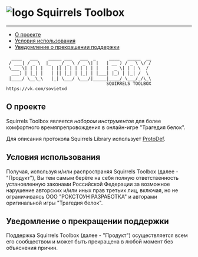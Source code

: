 # ![logo](https://sovlet.github.io/belki/media/icons/icon64.png) Squirrels Toolbox

--------------


* [О проекте](#introduction)
* [Условия использования](#termsofuse)
* [Уведомление о прекращении поддержки](#notice)


~~~
  ____   ___    _____ ___   ___  _     ____   _____  __
 / ___| / _ \  |_   _/ _ \ / _ \| |   | __ ) / _ \ \/ /
 \___ \| | | |   | || | | | | | | |   |  _ \| | | \  / 
  ___) | |_| |   | || |_| | |_| | |___| |_) | |_| /  \ 
 |____/ \__\_\   |_| \___/ \___/|_____|____/ \___/_/\_\
                                      SQUIRRELS TOOLBOX              
https://vk.com/sovietxd 
~~~
## О проекте

Squirrels Toolbox является *набором инструментов* для более комфортного времяпрепровождения в онлайн-игре "Трагедия белок".

Для описания протокола Squirrels Library использует [ProtoDef](https://www.npmjs.com/package/protodef).

## Условия использования
Получая, используя и/или распространяя Squirrels Toolbox (далее - "Продукт"), Вы тем самым берёте на себя полную ответственность установленную законами Российской Федерации за возможное нарушение авторских и/или иных прав третьих лиц, включая, но не ограничиваясь ООО "РОКСТОУН РАЗРАБОТКА" и авторами оригинальной игры "Трагедия белок".

## Уведомление о прекращении поддержки
Поддержка Squirrels Toolbox (далее - "Продукт") осуществляется всем его сообществом и может быть прекращена в любой момент без объяснения причин.
